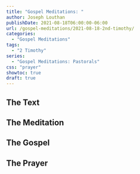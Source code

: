```yaml
---
title: "Gospel Meditations: "
author: Joseph Louthan
publishDate: 2021-08-18T06:00:00-06:00
url: /gospel-meditations/2021-08-18-2nd-timothy/
categories:
  - "Gospel Meditations"
tags:
  - "2 Timothy"
series:
  - "Gospel Meditations: Pastorals"
css: "prayer"
showtoc: true
draft: true
---
```


## The Text


## The Meditation


## The Gospel

## The Prayer

<div style="font-variant: small-caps;">

</div>

```text

```
